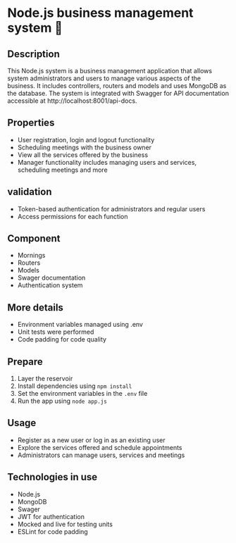 # Node.js business management system 🤘

## Description
This Node.js system is a business management application that allows system administrators and users to manage various aspects of the business. It includes controllers, routers and models and uses MongoDB as the database. The system is integrated with Swagger for API documentation accessible at http://localhost:8001/api-docs.

## Properties
- User registration, login and logout functionality
- Scheduling meetings with the business owner
- View all the services offered by the business
- Manager functionality includes managing users and services, scheduling meetings and more

## validation
- Token-based authentication for administrators and regular users
- Access permissions for each function

## Component
- Mornings
- Routers
- Models
- Swager documentation
- Authentication system

## More details
- Environment variables managed using .env
- Unit tests were performed
- Code padding for code quality

## Prepare
1. Layer the reservoir
2. Install dependencies using `npm install`
3. Set the environment variables in the `.env` file
4. Run the app using `node app.js`

## Usage
- Register as a new user or log in as an existing user
- Explore the services offered and schedule appointments
- Administrators can manage users, services and meetings

## Technologies in use
- Node.js
- MongoDB
- Swager
- JWT for authentication
- Mocked and live for testing units
- ESLint for code padding
